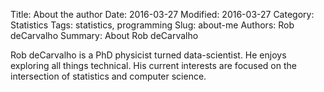 Title: About the author
Date: 2016-03-27
Modified: 2016-03-27
Category: Statistics
Tags: statistics, programming
Slug: about-me
Authors: Rob deCarvalho
Summary: About Rob deCarvalho


Rob deCarvalho is a PhD physicist turned data-scientist.  He enjoys exploring all things technical.
His current interests are focused on the intersection of statistics and computer science.
